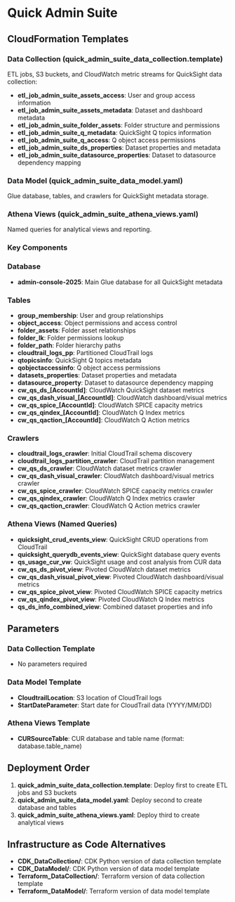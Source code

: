 # Quick Admin Suite

## CloudFormation Templates

### Data Collection (quick_admin_suite_data_collection.template)
ETL jobs, S3 buckets, and CloudWatch metric streams for QuickSight data collection:
- **etl_job_admin_suite_assets_access**: User and group access information
- **etl_job_admin_suite_assets_metadata**: Dataset and dashboard metadata
- **etl_job_admin_suite_folder_assets**: Folder structure and permissions
- **etl_job_admin_suite_q_metadata**: QuickSight Q topics information
- **etl_job_admin_suite_q_access**: Q object access permissions
- **etl_job_admin_suite_ds_properties**: Dataset properties and metadata
- **etl_job_admin_suite_datasource_properties**: Dataset to datasource dependency mapping

### Data Model (quick_admin_suite_data_model.yaml)
Glue database, tables, and crawlers for QuickSight metadata storage.

### Athena Views (quick_admin_suite_athena_views.yaml)
Named queries for analytical views and reporting.

### Key Components

### Database
- **admin-console-2025**: Main Glue database for all QuickSight metadata

### Tables
- **group_membership**: User and group relationships
- **object_access**: Object permissions and access control
- **folder_assets**: Folder asset relationships
- **folder_lk**: Folder permissions lookup
- **folder_path**: Folder hierarchy paths
- **cloudtrail_logs_pp**: Partitioned CloudTrail logs
- **qtopicsinfo**: QuickSight Q topics metadata
- **qobjectaccessinfo**: Q object access permissions
- **datasets_properties**: Dataset properties and metadata
- **datasource_property**: Dataset to datasource dependency mapping
- **cw_qs_ds_[AccountId]**: CloudWatch QuickSight dataset metrics
- **cw_qs_dash_visual_[AccountId]**: CloudWatch dashboard/visual metrics
- **cw_qs_spice_[AccountId]**: CloudWatch SPICE capacity metrics
- **cw_qs_qindex_[AccountId]**: CloudWatch Q Index metrics
- **cw_qs_qaction_[AccountId]**: CloudWatch Q Action metrics

### Crawlers
- **cloudtrail_logs_crawler**: Initial CloudTrail schema discovery
- **cloudtrail_logs_partition_crawler**: CloudTrail partition management
- **cw_qs_ds_crawler**: CloudWatch dataset metrics crawler
- **cw_qs_dash_visual_crawler**: CloudWatch dashboard/visual metrics crawler
- **cw_qs_spice_crawler**: CloudWatch SPICE capacity metrics crawler
- **cw_qs_qindex_crawler**: CloudWatch Q Index metrics crawler
- **cw_qs_qaction_crawler**: CloudWatch Q Action metrics crawler

### Athena Views (Named Queries)
- **quicksight_crud_events_view**: QuickSight CRUD operations from CloudTrail
- **quicksight_querydb_events_view**: QuickSight database query events
- **qs_usage_cur_vw**: QuickSight usage and cost analysis from CUR data
- **cw_qs_ds_pivot_view**: Pivoted CloudWatch dataset metrics
- **cw_qs_dash_visual_pivot_view**: Pivoted CloudWatch dashboard/visual metrics
- **cw_qs_spice_pivot_view**: Pivoted CloudWatch SPICE capacity metrics
- **cw_qs_qindex_pivot_view**: Pivoted CloudWatch Q Index metrics
- **qs_ds_info_combined_view**: Combined dataset properties and info

## Parameters

### Data Collection Template
- No parameters required

### Data Model Template
- **CloudtrailLocation**: S3 location of CloudTrail logs
- **StartDateParameter**: Start date for CloudTrail data (YYYY/MM/DD)

### Athena Views Template
- **CURSourceTable**: CUR database and table name (format: database.table_name)

## Deployment Order
1. **quick_admin_suite_data_collection.template**: Deploy first to create ETL jobs and S3 buckets
2. **quick_admin_suite_data_model.yaml**: Deploy second to create database and tables
3. **quick_admin_suite_athena_views.yaml**: Deploy third to create analytical views

## Infrastructure as Code Alternatives
- **CDK_DataCollection/**: CDK Python version of data collection template
- **CDK_DataModel/**: CDK Python version of data model template
- **Terraform_DataCollection/**: Terraform version of data collection template
- **Terraform_DataModel/**: Terraform version of data model template